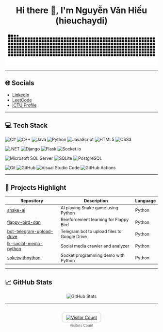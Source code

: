 <h1 align="center">Hi there 👋, I'm Nguyễn Văn Hiếu (hieuchaydi)</h1>

<p align="center">
  <img src="https://raw.githubusercontent.com/thuan2172001/thuan2172001/output/snake.svg" alt="Snake animation" />
</p>

---

## 🌐 Socials

- [LinkedIn](https://www.linkedin.com/in/hiếu-nguyễn-6a4932317)
- [LeetCode](https://leetcode.com/u/hieuand2004)
- [ICTU Profile](http://laptrinh.ictu.edu.vn/user/DTC225200481)

---

## 💻 Tech Stack

![C#](https://img.shields.io/badge/C%23-239120?style=for-the-badge&logo=c-sharp&logoColor=white)
![C++](https://img.shields.io/badge/C++-00599C?style=for-the-badge&logo=c%2B%2B&logoColor=white)
![Java](https://img.shields.io/badge/Java-ED8B00?style=for-the-badge&logo=java&logoColor=white)
![Python](https://img.shields.io/badge/Python-3670A0?style=for-the-badge&logo=python&logoColor=ffdd54)
![JavaScript](https://img.shields.io/badge/JavaScript-323330?style=for-the-badge&logo=javascript&logoColor=F7DF1E)
![HTML5](https://img.shields.io/badge/HTML5-E34F26?style=for-the-badge&logo=html5&logoColor=white)
![CSS3](https://img.shields.io/badge/CSS3-1572B6?style=for-the-badge&logo=css3&logoColor=white)

![.NET](https://img.shields.io/badge/.NET-5C2D91?style=for-the-badge&logo=.net&logoColor=white)
![Django](https://img.shields.io/badge/Django-092E20?style=for-the-badge&logo=django&logoColor=white)
![Flask](https://img.shields.io/badge/Flask-000000?style=for-the-badge&logo=flask&logoColor=white)
![Socket.io](https://img.shields.io/badge/Socket.io-000000?style=for-the-badge&logo=socket.io&logoColor=white)

![Microsoft SQL Server](https://img.shields.io/badge/Microsoft_SQL_Server-CC2927?style=for-the-badge&logo=microsoft%20sql%20server&logoColor=white)
![SQLite](https://img.shields.io/badge/SQLite-07405e?style=for-the-badge&logo=sqlite&logoColor=white)
![PostgreSQL](https://img.shields.io/badge/PostgreSQL-316192?style=for-the-badge&logo=postgresql&logoColor=white)

![Git](https://img.shields.io/badge/Git-F05032?style=for-the-badge&logo=git&logoColor=white)
![GitHub](https://img.shields.io/badge/GitHub-181717?style=for-the-badge&logo=github&logoColor=white)
![Visual Studio Code](https://img.shields.io/badge/VS_Code-007ACC?style=for-the-badge&logo=visual-studio-code&logoColor=white)
![GitHub Actions](https://img.shields.io/badge/GitHub_Actions-2088FF?style=for-the-badge&logo=github-actions&logoColor=white)

---

## 🚀 Projects Highlight

| Repository               | Description                             | Language  |
|-------------------------|---------------------------------------|-----------|
| [snake-ai](https://github.com/hieuchaydi/snake-ai) | AI playing Snake game using Python | Python    |
| [flappy-bird-dqn](https://github.com/hieuchaydi/flappy-bird-dqn) | Reinforcement learning for Flappy Bird | Python    |
| [bot-telegram-upload-drive](https://github.com/hieuchaydi/bot-telegram-upload-drive) | Telegram bot to upload files to Google Drive | Python    |
| [lk-social-media-python](https://github.com/hieuchaydi/lk-social-media-python) | Social media crawler and analyzer | Python    |
| [soketwithpython](https://github.com/hieuchaydi/soketwithpython) | Socket programming demo with Python | Python    |

---

## 📈 GitHub Stats

<p align="center">
  <img src="https://github-readme-stats.vercel.app/api?username=hieuchaydi&show_icons=true&hide_border=true&theme=radical" alt="GitHub Stats" />
</p>

---

<p align="center" style="margin-top: 30px;">
  <a href="https://visitcount.itsvg.in">
    <img src="https://visitcount.itsvg.in/api?id=hieuchaydi&icon=0&color=0" alt="Visitor Count" style="border: 2px solid #ddd; border-radius: 8px; padding: 6px 12px;" />
  </a>
  <br/>
  <small style="color: #666;">Visitors Count</small>
</p>
